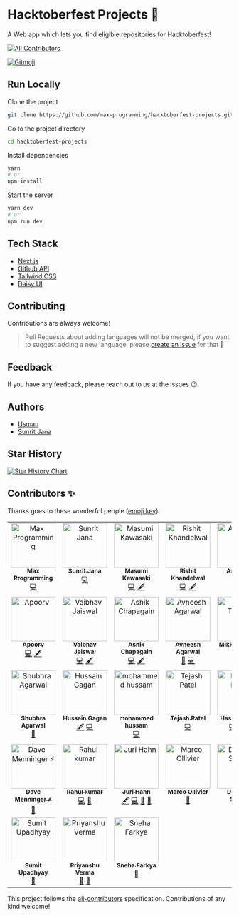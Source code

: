 # Hacktoberfest Projects 🎉

A Web app which lets you find eligible repositories for Hacktoberfest!

<!-- ALL-CONTRIBUTORS-BADGE:START - Do not remove or modify this section -->
[![All Contributors](https://img.shields.io/badge/all_contributors-31-orange.svg?style=flat-square)](#contributors-)
<!-- ALL-CONTRIBUTORS-BADGE:END -->
<a href="https://gitmoji.dev">
  <img src="https://img.shields.io/badge/gitmoji-%20😜%20😍-FFDD67.svg?style=flat-square" alt="Gitmoji">
</a>

## Run Locally

Clone the project

```bash
git clone https://github.com/max-programming/hacktoberfest-projects.git
```

Go to the project directory

```bash
cd hacktoberfest-projects
```

Install dependencies

```bash
yarn
# or
npm install
```

Start the server

```bash
yarn dev
# or
npm run dev
```

## Tech Stack

- [Next.js](https://nextjs.org/)
- [Github API](https://api.github.com/)
- [Tailwind CSS](https://tailwindcss.com/)
- [Daisy UI](http://daisyui.com)

## Contributing

Contributions are always welcome!

> Pull Requests about adding languages will not be merged, if you want to suggest adding a new language, please [create an issue](https://github.com/max-programming/hacktoberfest-projects/issues/new) for that 🙂

## Feedback

If you have any feedback, please reach out to us at the issues 😉

## Authors

- [Usman](https://www.github.com/max-programming)
- [Sunrit Jana](https://www.github.com/janaSunrise)

## Star History

[![Star History Chart](https://api.star-history.com/svg?repos=max-programming/hacktoberfest-projects&type=Date)](https://star-history.com/#max-programming/hacktoberfest-projects&Date)

## Contributors ✨

Thanks goes to these wonderful people ([emoji key](https://allcontributors.org/docs/en/emoji-key)):

<!-- ALL-CONTRIBUTORS-LIST:START - Do not remove or modify this section -->
<!-- prettier-ignore-start -->
<!-- markdownlint-disable -->
<table>
  <tbody>
    <tr>
      <td align="center" valign="top" width="14.28%"><a href="https://usman-s.me"><img src="https://avatars.githubusercontent.com/u/51731966?v=4?s=100" width="100px;" alt="Max Programming"/><br /><sub><b>Max Programming</b></sub></a><br /><a href="https://github.com/max-programming/hacktoberfest-projects/commits?author=max-programming" title="Code">💻</a></td>
      <td align="center" valign="top" width="14.28%"><a href="https://sunritjana.now.sh"><img src="https://avatars.githubusercontent.com/u/56873669?v=4?s=100" width="100px;" alt="Sunrit Jana"/><br /><sub><b>Sunrit Jana</b></sub></a><br /><a href="https://github.com/max-programming/hacktoberfest-projects/commits?author=janaSunrise" title="Code">💻</a></td>
      <td align="center" valign="top" width="14.28%"><a href="https://medium.com/@geeknees"><img src="https://avatars.githubusercontent.com/u/701242?v=4?s=100" width="100px;" alt="Masumi Kawasaki"/><br /><sub><b>Masumi Kawasaki</b></sub></a><br /><a href="https://github.com/max-programming/hacktoberfest-projects/commits?author=geeknees" title="Code">💻</a> <a href="#content-geeknees" title="Content">🖋</a></td>
      <td align="center" valign="top" width="14.28%"><a href="http://rishit-khandelwal.github.io"><img src="https://avatars.githubusercontent.com/u/65018379?v=4?s=100" width="100px;" alt="Rishit Khandelwal"/><br /><sub><b>Rishit Khandelwal</b></sub></a><br /><a href="https://github.com/max-programming/hacktoberfest-projects/commits?author=rishit-khandelwal" title="Code">💻</a> <a href="#content-rishit-khandelwal" title="Content">🖋</a></td>
      <td align="center" valign="top" width="14.28%"><a href="https://github.com/AnishDe12020"><img src="https://avatars.githubusercontent.com/u/63192115?v=4?s=100" width="100px;" alt="Anish De"/><br /><sub><b>Anish De</b></sub></a><br /><a href="#design-AnishDe12020" title="Design">🎨</a> <a href="https://github.com/max-programming/hacktoberfest-projects/commits?author=AnishDe12020" title="Code">💻</a></td>
      <td align="center" valign="top" width="14.28%"><a href="https://github.com/mihaiandrei97"><img src="https://avatars.githubusercontent.com/u/61692246?v=4?s=100" width="100px;" alt="Mihai-Adrian Andrei"/><br /><sub><b>Mihai-Adrian Andrei</b></sub></a><br /><a href="https://github.com/max-programming/hacktoberfest-projects/commits?author=mihaiandrei97" title="Code">💻</a> <a href="#content-mihaiandrei97" title="Content">🖋</a></td>
      <td align="center" valign="top" width="14.28%"><a href="https://gourav-khunger.web.app"><img src="https://avatars.githubusercontent.com/u/46792249?v=4?s=100" width="100px;" alt="Gourav Khunger"/><br /><sub><b>Gourav Khunger</b></sub></a><br /><a href="https://github.com/max-programming/hacktoberfest-projects/commits?author=gouravkhunger" title="Code">💻</a> <a href="#content-gouravkhunger" title="Content">🖋</a></td>
    </tr>
    <tr>
      <td align="center" valign="top" width="14.28%"><a href="https://www.apoorvcodes.me"><img src="https://avatars.githubusercontent.com/u/75479355?v=4?s=100" width="100px;" alt="Apoorv"/><br /><sub><b>Apoorv</b></sub></a><br /><a href="https://github.com/max-programming/hacktoberfest-projects/commits?author=apoorvcodes" title="Code">💻</a> <a href="#content-apoorvcodes" title="Content">🖋</a></td>
      <td align="center" valign="top" width="14.28%"><a href="http://vaibhavjaiswal.vercel.app"><img src="https://avatars.githubusercontent.com/u/64367926?v=4?s=100" width="100px;" alt="Vaibhav Jaiswal"/><br /><sub><b>Vaibhav Jaiswal</b></sub></a><br /><a href="https://github.com/max-programming/hacktoberfest-projects/commits?author=Vaibhav2002" title="Code">💻</a> <a href="#content-Vaibhav2002" title="Content">🖋</a></td>
      <td align="center" valign="top" width="14.28%"><a href="https://cb-ashik.me"><img src="https://avatars.githubusercontent.com/u/47524279?v=4?s=100" width="100px;" alt="Ashik Chapagain"/><br /><sub><b>Ashik Chapagain</b></sub></a><br /><a href="https://github.com/max-programming/hacktoberfest-projects/commits?author=projectashik" title="Code">💻</a> <a href="#content-projectashik" title="Content">🖋</a></td>
      <td align="center" valign="top" width="14.28%"><a href="https://www.avneesh.tech/"><img src="https://avatars.githubusercontent.com/u/76690419?v=4?s=100" width="100px;" alt="Avneesh Agarwal"/><br /><sub><b>Avneesh Agarwal</b></sub></a><br /><a href="#design-avneesh0612" title="Design">🎨</a> <a href="https://github.com/max-programming/hacktoberfest-projects/commits?author=avneesh0612" title="Code">💻</a></td>
      <td align="center" valign="top" width="14.28%"><a href="http://mikkel-t.com"><img src="https://avatars.githubusercontent.com/u/71938724?v=4?s=100" width="100px;" alt="Mikkel Tønder"/><br /><sub><b>Mikkel Tønder</b></sub></a><br /><a href="https://github.com/max-programming/hacktoberfest-projects/commits?author=Mikkel-T" title="Code">💻</a> <a href="#design-Mikkel-T" title="Design">🎨</a></td>
      <td align="center" valign="top" width="14.28%"><a href="https://emmadawson.dev"><img src="https://avatars.githubusercontent.com/u/57045550?v=4?s=100" width="100px;" alt="Emma Dawson"/><br /><sub><b>Emma Dawson</b></sub></a><br /><a href="#design-emmalearnscode" title="Design">🎨</a> <a href="https://github.com/max-programming/hacktoberfest-projects/commits?author=emmalearnscode" title="Code">💻</a></td>
      <td align="center" valign="top" width="14.28%"><a href="https://king-coder.hashnode.dev/"><img src="https://avatars.githubusercontent.com/u/76843766?v=4?s=100" width="100px;" alt="Kushagra Jain"/><br /><sub><b>Kushagra Jain</b></sub></a><br /><a href="#content-Kushagra-Jain99" title="Content">🖋</a> <a href="https://github.com/max-programming/hacktoberfest-projects/commits?author=Kushagra-Jain99" title="Code">💻</a></td>
    </tr>
    <tr>
      <td align="center" valign="top" width="14.28%"><a href="http://shubhraagarwal.netlify.app"><img src="https://avatars.githubusercontent.com/u/67220475?v=4?s=100" width="100px;" alt="Shubhra Agarwal"/><br /><sub><b>Shubhra Agarwal</b></sub></a><br /><a href="#design-shubhraagarwal" title="Design">🎨</a></td>
      <td align="center" valign="top" width="14.28%"><a href="https://github.com/HussainGagan"><img src="https://avatars.githubusercontent.com/u/69407430?v=4?s=100" width="100px;" alt="Hussain Gagan"/><br /><sub><b>Hussain Gagan</b></sub></a><br /><a href="#content-HussainGagan" title="Content">🖋</a> <a href="https://github.com/max-programming/hacktoberfest-projects/commits?author=HussainGagan" title="Code">💻</a></td>
      <td align="center" valign="top" width="14.28%"><a href="https://github.com/hussamkhatib"><img src="https://avatars.githubusercontent.com/u/52914487?v=4?s=100" width="100px;" alt="mohammed hussam"/><br /><sub><b>mohammed hussam</b></sub></a><br /><a href="https://github.com/max-programming/hacktoberfest-projects/commits?author=hussamkhatib" title="Code">💻</a></td>
      <td align="center" valign="top" width="14.28%"><a href="https://github.com/Tejash429"><img src="https://avatars.githubusercontent.com/u/110290355?v=4?s=100" width="100px;" alt="Tejash Patel"/><br /><sub><b>Tejash Patel</b></sub></a><br /><a href="https://github.com/max-programming/hacktoberfest-projects/commits?author=Tejash429" title="Code">💻</a></td>
      <td align="center" valign="top" width="14.28%"><a href="https://hassancodess.netlify.app/"><img src="https://avatars.githubusercontent.com/u/102203080?v=4?s=100" width="100px;" alt="Hassan Hanif"/><br /><sub><b>Hassan Hanif</b></sub></a><br /><a href="https://github.com/max-programming/hacktoberfest-projects/commits?author=hassancodess" title="Code">💻</a> <a href="https://github.com/max-programming/hacktoberfest-projects/commits?author=hassancodess" title="Documentation">📖</a> <a href="#a11y-hassancodess" title="Accessibility">️️️️♿️</a></td>
      <td align="center" valign="top" width="14.28%"><a href="https://github.com/vinmaster"><img src="https://avatars.githubusercontent.com/u/926821?v=4?s=100" width="100px;" alt="Vincent Ho"/><br /><sub><b>Vincent Ho</b></sub></a><br /><a href="https://github.com/max-programming/hacktoberfest-projects/commits?author=vinmaster" title="Code">💻</a></td>
      <td align="center" valign="top" width="14.28%"><a href="https://github.com/Adnanarodiya"><img src="https://avatars.githubusercontent.com/u/99405994?v=4?s=100" width="100px;" alt="Adnan Arodiya"/><br /><sub><b>Adnan Arodiya</b></sub></a><br /><a href="#design-Adnanarodiya" title="Design">🎨</a></td>
    </tr>
    <tr>
      <td align="center" valign="top" width="14.28%"><a href="http://davemenninger.com/"><img src="https://avatars.githubusercontent.com/u/159995?v=4?s=100" width="100px;" alt="Dave Menninger ⚡"/><br /><sub><b>Dave Menninger ⚡</b></sub></a><br /><a href="#ideas-davemenninger" title="Ideas, Planning, & Feedback">🤔</a></td>
      <td align="center" valign="top" width="14.28%"><a href="https://github.com/Rahul-Kumar-prog"><img src="https://avatars.githubusercontent.com/u/68837569?v=4?s=100" width="100px;" alt="Rahul kumar"/><br /><sub><b>Rahul kumar</b></sub></a><br /><a href="https://github.com/max-programming/hacktoberfest-projects/commits?author=Rahul-Kumar-prog" title="Code">💻</a> <a href="#design-Rahul-Kumar-prog" title="Design">🎨</a></td>
      <td align="center" valign="top" width="14.28%"><a href="https://github.com/ur5us"><img src="https://avatars.githubusercontent.com/u/453776?v=4?s=100" width="100px;" alt="Juri Hahn"/><br /><sub><b>Juri Hahn</b></sub></a><br /><a href="#content-ur5us" title="Content">🖋</a> <a href="https://github.com/max-programming/hacktoberfest-projects/commits?author=ur5us" title="Code">💻</a> <a href="#ideas-ur5us" title="Ideas, Planning, & Feedback">🤔</a> <a href="#design-ur5us" title="Design">🎨</a></td>
      <td align="center" valign="top" width="14.28%"><a href="http://marcopollivier.dev"><img src="https://avatars.githubusercontent.com/u/697445?v=4?s=100" width="100px;" alt="Marco Ollivier"/><br /><sub><b>Marco Ollivier</b></sub></a><br /><a href="#ideas-marcopollivier" title="Ideas, Planning, & Feedback">🤔</a></td>
      <td align="center" valign="top" width="14.28%"><a href="http://deveesh.vercel.app"><img src="https://avatars.githubusercontent.com/u/89470104?v=4?s=100" width="100px;" alt="Deveesh Shetty"/><br /><sub><b>Deveesh Shetty</b></sub></a><br /><a href="https://github.com/max-programming/hacktoberfest-projects/commits?author=Deveesh-Shetty" title="Code">💻</a> <a href="#design-Deveesh-Shetty" title="Design">🎨</a></td>
      <td align="center" valign="top" width="14.28%"><a href="https://github.com/malik-vishu"><img src="https://avatars.githubusercontent.com/u/127117253?v=4?s=100" width="100px;" alt="Vishwas Malik"/><br /><sub><b>Vishwas Malik</b></sub></a><br /><a href="#design-malik-vishu" title="Design">🎨</a> <a href="https://github.com/max-programming/hacktoberfest-projects/commits?author=malik-vishu" title="Code">💻</a></td>
      <td align="center" valign="top" width="14.28%"><a href="http://priyank.live"><img src="https://avatars.githubusercontent.com/u/88102392?v=4?s=100" width="100px;" alt="Priyankar Pal"/><br /><sub><b>Priyankar Pal</b></sub></a><br /><a href="https://github.com/max-programming/hacktoberfest-projects/commits?author=priyankarpal" title="Code">💻</a></td>
    </tr>
    <tr>
      <td align="center" valign="top" width="14.28%"><a href="https://lynxsumit.vercel.app"><img src="https://avatars.githubusercontent.com/u/114245865?v=4?s=100" width="100px;" alt="Sumit Upadhyay"/><br /><sub><b>Sumit Upadhyay</b></sub></a><br /><a href="#design-LynxSumit" title="Design">🎨</a></td>
      <td align="center" valign="top" width="14.28%"><a href="https://p7u.tech"><img src="https://avatars.githubusercontent.com/u/112266318?v=4?s=100" width="100px;" alt="Priyanshu Verma"/><br /><sub><b>Priyanshu Verma</b></sub></a><br /><a href="#design-p7uverma" title="Design">🎨</a> <a href="https://github.com/max-programming/hacktoberfest-projects/issues?q=author%3Ap7uverma" title="Bug reports">🐛</a></td>
      <td align="center" valign="top" width="14.28%"><a href="https://snehafarkya.vercel.app"><img src="https://avatars.githubusercontent.com/u/63949465?v=4?s=100" width="100px;" alt="Sneha Farkya"/><br /><sub><b>Sneha Farkya</b></sub></a><br /><a href="#design-snehafarkya" title="Design">🎨</a></td>
    </tr>
  </tbody>
</table>

<!-- markdownlint-restore -->
<!-- prettier-ignore-end -->

<!-- ALL-CONTRIBUTORS-LIST:END -->

This project follows the [all-contributors](https://github.com/all-contributors/all-contributors) specification. Contributions of any kind welcome!
